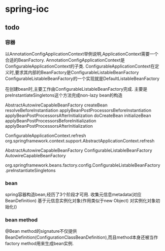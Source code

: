# spring-ioc

## todo


### 容器


以AnnotationConfigApplicationContext举例说明,ApplicationContext需要一个合适的BeanFactory.
AnnotationConfigApplicationContext是ConfigurableApplicationContext的子类.
ConfigurableApplicationContext在定义时,要求其内部的BeanFactory是ConfigurableListableBeanFactory
ConfigurableListableBeanFactory的一个实现就是DefaultListableBeanFactory

在创建bean时,主要工作由ConfigurableListableBeanFactory完成.
主要是preInstantiateSingletons这个方法完成non-lazy bean的构造

AbstractAutowireCapableBeanFactory
createBean
	resolveBeforeInstantiation
		applyBeanPostProcessorsBeforeInstantiation
		applyBeanPostProcessorsAfterInitialization
	doCreateBean
		initializeBean
			applyBeanPostProcessorsBeforeInitialization
			applyBeanPostProcessorsAfterInitialization



ConfigurableApplicationContext.refresh
    org.springframework.context.support.AbstractApplicationContext.refresh


AbstractAutowireCapableBeanFactory
ConfigurableListableBeanFactory
    AutowireCapableBeanFactory

org.springframework.beans.factory.config.ConfigurableListableBeanFactory.preInstantiateSingletons






### bean
spring容器构造bean,经历了3个阶段才可用.
收集元信息metadata(对应BeanDefinition)
基于元信息实例化对象(作用类似于new Object)
对实例化对象初始化()


### bean method
@Bean method的signature不仅提供BeanDefinition(ConfigurationClassBeanDefinition),而且method本身还被当作factory method用来生成bean实例.